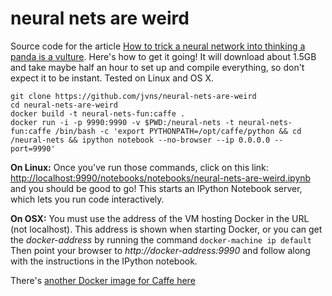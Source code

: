 # neural nets are weird

Source code for the article [How to trick a neural network into thinking a panda is a vulture](https://codewords.recurse.com/issues/five/why-do-neural-networks-think-a-panda-is-a-vulture). Here's how to get it going! It will download about 1.5GB and take maybe half an hour to set up and compile everything, so don't expect it to be instant. Tested on Linux and OS X.

```
git clone https://github.com/jvns/neural-nets-are-weird
cd neural-nets-are-weird
docker build -t neural-nets-fun:caffe .
docker run -i -p 9990:9990 -v $PWD:/neural-nets -t neural-nets-fun:caffe /bin/bash -c 'export PYTHONPATH=/opt/caffe/python && cd /neural-nets && ipython notebook --no-browser --ip 0.0.0.0 --port=9990'
```

**On Linux:** Once you've run those commands, click on this link: [http://localhost:9990/notebooks/notebooks/neural-nets-are-weird.ipynb](http://localhost:9990/notebooks/notebooks/neural-nets-are-weird.ipynb) and you should be good to go! This starts an IPython Notebook server, which lets you run code interactively.

**On OSX:** You must use the address of the VM hosting Docker in the URL (not localhost). This address is shown when starting Docker, or you can get the *docker-address* by running the command ````docker-machine ip default```` Then point your browser to *http://docker-address:9990* and follow along with the instructions in the IPython notebook.


There's [another Docker image for Caffe here](https://hub.docker.com/r/mjaskowski/caffe-cpu/)
